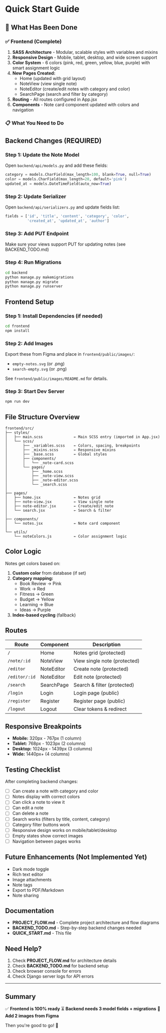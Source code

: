 # Quick Start Guide

## 🚀 What Has Been Done

### ✅ Frontend (Complete)
1. **SASS Architecture** - Modular, scalable styles with variables and mixins
2. **Responsive Design** - Mobile, tablet, desktop, and wide screen support
3. **Color System** - 6 colors (pink, red, green, yellow, blue, purple) with smart assignment logic
4. **New Pages Created:**
   - Home (updated with grid layout)
   - NoteView (view single note)
   - NoteEditor (create/edit notes with category and color)
   - SearchPage (search and filter by category)
5. **Routing** - All routes configured in App.jsx
6. **Components** - Note card component updated with colors and navigation

### 📋 What You Need to Do

## Backend Changes (REQUIRED)

### Step 1: Update the Note Model
Open `backend/api/models.py` and add these fields:
```python
category = models.CharField(max_length=100, blank=True, null=True)
color = models.CharField(max_length=20, default='pink')
updated_at = models.DateTimeField(auto_now=True)
```

### Step 2: Update Serializer
Open `backend/api/serializers.py` and update fields list:
```python
fields = ['id', 'title', 'content', 'category', 'color',
          'created_at', 'updated_at', 'author']
```

### Step 3: Add PUT Endpoint
Make sure your views support PUT for updating notes (see BACKEND_TODO.md)

### Step 4: Run Migrations
```bash
cd backend
python manage.py makemigrations
python manage.py migrate
python manage.py runserver
```

## Frontend Setup

### Step 1: Install Dependencies (if needed)
```bash
cd frontend
npm install
```

### Step 2: Add Images
Export these from Figma and place in `frontend/public/images/`:
- `empty-notes.svg` (or .png)
- `search-empty.svg` (or .png)

See `frontend/public/images/README.md` for details.

### Step 3: Start Dev Server
```bash
npm run dev
```

## File Structure Overview

```
frontend/src/
├── styles/
│   ├── main.scss              ← Main SCSS entry (imported in App.jsx)
│   └── scss/
│       ├── _variables.scss    ← Colors, spacing, breakpoints
│       ├── _mixins.scss       ← Responsive mixins
│       ├── _base.scss         ← Global styles
│       ├── components/
│       │   └── _note-card.scss
│       └── pages/
│           ├── _home.scss
│           ├── _note-view.scss
│           ├── _note-editor.scss
│           └── _search.scss
│
├── pages/
│   ├── home.jsx               ← Notes grid
│   ├── note-view.jsx          ← View single note
│   ├── note-editor.jsx        ← Create/edit note
│   └── search.jsx             ← Search & filter
│
├── components/
│   └── notes.jsx              ← Note card component
│
└── utils/
    └── noteColors.js          ← Color assignment logic
```

## Color Logic

Notes get colors based on:
1. **Custom color** from database (if set)
2. **Category mapping:**
   - Book Review → Pink
   - Work → Red
   - Fitness → Green
   - Budget → Yellow
   - Learning → Blue
   - Ideas → Purple
3. **Index-based cycling** (fallback)

## Routes

| Route | Component | Description |
|-------|-----------|-------------|
| `/` | Home | Notes grid (protected) |
| `/note/:id` | NoteView | View single note (protected) |
| `/editor` | NoteEditor | Create note (protected) |
| `/editor/:id` | NoteEditor | Edit note (protected) |
| `/search` | SearchPage | Search & filter (protected) |
| `/login` | Login | Login page (public) |
| `/register` | Register | Register page (public) |
| `/logout` | Logout | Clear tokens & redirect |

## Responsive Breakpoints

- **Mobile:** 320px - 767px (1 column)
- **Tablet:** 768px - 1023px (2 columns)
- **Desktop:** 1024px - 1439px (3 columns)
- **Wide:** 1440px+ (4 columns)

## Testing Checklist

After completing backend changes:

- [ ] Can create a note with category and color
- [ ] Notes display with correct colors
- [ ] Can click a note to view it
- [ ] Can edit a note
- [ ] Can delete a note
- [ ] Search works (filters by title, content, category)
- [ ] Category filter buttons work
- [ ] Responsive design works on mobile/tablet/desktop
- [ ] Empty states show correct images
- [ ] Navigation between pages works

## Future Enhancements (Not Implemented Yet)

- Dark mode toggle
- Rich text editor
- Image attachments
- Note tags
- Export to PDF/Markdown
- Note sharing

## Documentation

- **PROJECT_FLOW.md** - Complete project architecture and flow diagrams
- **BACKEND_TODO.md** - Step-by-step backend changes needed
- **QUICK_START.md** - This file

## Need Help?

1. Check **PROJECT_FLOW.md** for architecture details
2. Check **BACKEND_TODO.md** for backend setup
3. Check browser console for errors
4. Check Django server logs for API errors

---

## Summary

✅ **Frontend is 100% ready**
⏳ **Backend needs 3 model fields + migrations**
📸 **Add 2 images from Figma**

Then you're good to go! 🎉